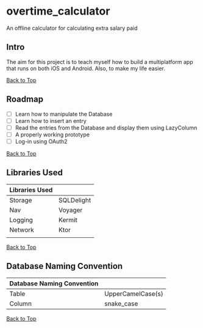 # overtime_calculator
An offline calculator for calculating extra salary paid

## Intro
The aim for this project is to teach myself how to build a multiplatform app that runs on both iOS and Android.
Also, to make my life easier.

[Back to Top](#overtime_calculator)

## Roadmap
- [ ] Learn how to manipulate the Database
- [ ] Learn how to insert an entry
- [ ] Read the entries from the Database and display them using LazyColumn
- [ ] A properly working prototype
- [ ] Log-in using OAuth2

[Back to Top](#overtime_calculator)

## Libraries Used
|Libraries Used||
|:-------|:--------|
|Storage|SQLDelight|
|Nav    |Voyager   |
|Logging|Kermit    |(Yet implemented)
|Network|Ktor      |(Yet implemented)
|||

[Back to Top](#overtime_calculator)

## Database Naming Convention

|Database Naming Convention||
|:-----------|:-------------|
|Table    |UpperCamelCase(s)|
|Column    |snake_case      |

[Back to Top](#overtime_calculator)
